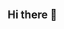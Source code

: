 ## Hi there 👋

<!--
**averymbrown/averymbrown** is a ✨ _special_ ✨ repository because its `README.md` (this file) appears on your GitHub profile.

Here are some ideas to get you started:

- 🔭 I’m currently working on data collection of Lyman Break Galaxies
- 📫 How to reach me: Email me at averym.brown@mail.utoronto.ca
- 😄 Pronouns: She/her
- ⚡ Fun fact: I'm a big sci-fi geek!
-->
